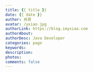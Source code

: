 ```yaml
---
title: {{ title }}
date: {{ date }} 
author: 肖哥
avatar: /yxiao.jpg
authorLink: https://blog.imyxiao.com
authorAbout: 
authorDesc: Java Developer
categories: page
keywords: 
description: 
photos: 
comments: false
---
```


